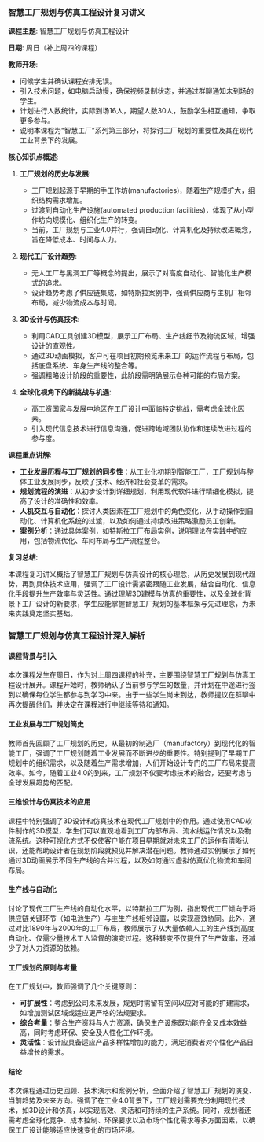 ### 智慧工厂规划与仿真工程设计复习讲义

**课程主题**: 智慧工厂规划与仿真工程设计

**日期**: 周日（补上周四的课程）

**教师开场**: 

- 问候学生并确认课程安排无误。
- 引入技术问题，如电脑启动慢，确保视频录制状态，并通过群聊通知未到场的学生。
- 计划进行人数统计，实际到场16人，期望人数30人，鼓励学生相互通知，争取更多参与。
- 说明本课程为“智慧工厂”系列第三部分，将探讨工厂规划的重要性及其在现代工业背景下的发展。

**核心知识点概述**:

1. **工厂规划的历史与发展**: 
   
   - 工厂规划起源于早期的手工作坊(manufactories)，随着生产规模扩大，组织结构需求增加。
   - 过渡到自动化生产设施(automated production facilities)，体现了从小型作坊向规模化、组织化生产的转变。
   - 当前，工厂规划与工业4.0并行，强调自动化、计算机化及持续改进概念，旨在降低成本、时间与人力。

2. **现代工厂设计趋势**:
   
   - 无人工厂与黑洞工厂等概念的提出，展示了对高度自动化、智能化生产模式的追求。
   - 设计趋势考虑了供应链集成，如特斯拉案例中，强调供应商与主机厂相邻布局，减少物流成本与时间。

3. **3D设计与仿真技术**:
   
   - 利用CAD工具创建3D模型，展示工厂布局、生产线细节及物流区域，增强设计的直观性。
   - 通过3D动画模拟，客户可在项目初期预览未来工厂的运作流程与布局，包括底盘系统、车身生产线的整合等。
   - 强调粗略设计阶段的重要性，此阶段需明确展示各种可能的布局方案。

4. **全球化视角下的新挑战与机遇**:
   
   - 高工资国家与发展中地区在工厂设计中面临特定挑战，需考虑全球化因素。
   - 引入现代信息技术进行信息沟通，促进跨地域团队协作和连续改进过程的参与度。

**课程重点讲解**:

- **工业发展历程与工厂规划的同步性**：从工业化初期到智能工厂，工厂规划与整体工业发展同步，反映了技术、经济和社会变革的需求。
- **规划流程的演进**：从初步设计到详细规划，利用现代软件进行精细化模拟，提高了设计的准确性和效率。
- **人机交互与自动化**：探讨人类因素在工厂规划中的角色变化，从手动操作到自动化、计算机化系统的过渡，以及如何通过持续改进策略激励员工创新。
- **案例分析**：通过具体案例，如特斯拉工厂布局实例，说明理论在实践中的应用，包括物流优化、车间布局与生产流程整合。

**复习总结**:

本课程复习讲义概括了智慧工厂规划与仿真设计的核心理念，从历史发展到现代趋势，再到具体技术应用，强调了工厂设计需紧密跟随工业发展，结合自动化、信息化手段提升生产效率与灵活性。通过理解3D建模与仿真的重要性，以及全球化背景下工厂设计的新要求，学生应能掌握智慧工厂规划的基本框架与先进理念，为未来实践奠定坚实基础。

### 智慧工厂规划与仿真工程设计深入解析

#### 课程背景与引入

本次课程发生在周日，作为对上周四课程的补充，主要围绕智慧工厂规划与仿真工程设计展开。课程开始时，教师确认了当前参与学生的数量，并计划在中途进行签到以确保每位学生都参与到学习中来。由于一些学生尚未到达，教师提议在群聊中再次提醒他们，并决定在课程进行中继续等待和通知。

#### 工业发展与工厂规划简史

教师首先回顾了工厂规划的历史，从最初的制造厂（manufactory）到现代化的智能工厂，强调了工厂规划随着工业发展而不断进步的重要性。特别提到了早期工厂规划中的组织需求，以及随着生产需求增加，人们开始设计专门的工厂布局来提高效率。如今，随着工业4.0的到来，工厂规划不仅要考虑技术的融合，还要考虑与全球发展趋势的匹配。

#### 三维设计与仿真技术的应用

课程中特别强调了3D设计和仿真技术在现代工厂规划中的作用。通过使用CAD软件制作的3D模型，学生们可以直观地看到工厂内部布局、流水线运作情况以及物流系统。这种可视化方式不仅使客户能在项目早期就对未来工厂的运作有清晰认识，还能帮助设计者在规划阶段就预见并解决潜在问题。教师通过实例展示了如何通过3D动画展示不同生产线的合并过程，以及如何通过虚拟仿真优化物流和车间布局。

#### 生产线与自动化

讨论了现代工厂生产线的自动化水平，以特斯拉工厂为例，指出现代工厂倾向于将供应链关键环节（如电池生产）与主生产线相邻设置，以实现高效协同。此外，通过对比1890年与2000年的工厂布局，教师展示了从大量依赖人工的生产线到高度自动化、仅需少量技术工人监督的演变过程。这种转变不仅提升了生产效率，还减少了对人力资源的依赖。

#### 工厂规划的原则与考量

在工厂规划中，教师强调了几个关键原则：

- **可扩展性**：考虑到公司未来发展，规划时需留有空间以应对可能的扩建需求，如增加测试区域或适应更严格的法规要求。
- **综合考量**：整合生产资料与人力资源，确保生产设施既功能齐全又成本效益高，同时考虑环保、安全及人性化工作环境。
- **灵活性**：设计应具备适应产品多样性增加的能力，满足消费者对个性化产品日益增长的需求。

#### 结论

本次课程通过历史回顾、技术演示和案例分析，全面介绍了智慧工厂规划的演变、当前趋势及未来方向。强调了在工业4.0背景下，工厂规划需要充分利用现代技术，如3D设计和仿真，以实现高效、灵活和可持续的生产系统。同时，规划者还需考虑全球化竞争、成本控制、环保要求以及市场个性化需求等多方面因素，以确保工厂设计能够适应快速变化的市场环境。

